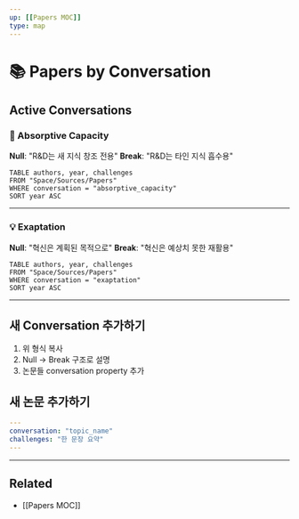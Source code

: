 ```yaml
---
up: [[Papers MOC]]
type: map
---
```


# 📚 Papers by Conversation

## Active Conversations

### 🔄 Absorptive Capacity
**Null**: "R&D는 새 지식 창조 전용"
**Break**: "R&D는 타인 지식 흡수용"

```dataview
TABLE authors, year, challenges
FROM "Space/Sources/Papers"
WHERE conversation = "absorptive_capacity"
SORT year ASC
```

---

### 💡 Exaptation
**Null**: "혁신은 계획된 목적으로"
**Break**: "혁신은 예상치 못한 재활용"

```dataview
TABLE authors, year, challenges
FROM "Space/Sources/Papers"
WHERE conversation = "exaptation"
SORT year ASC
```

---

## 새 Conversation 추가하기

1. 위 형식 복사
2. Null → Break 구조로 설명
3. 논문들 conversation property 추가

## 새 논문 추가하기

```yaml
---
conversation: "topic_name"
challenges: "한 문장 요약"
---
```

---

## Related
- [[Papers MOC]]
